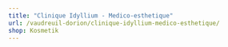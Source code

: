 ```yaml
---
title: "Clinique Idyllium - Medico-esthetique"
url: /vaudreuil-dorion/clinique-idyllium-medico-esthetique/
shop: Kosmetik
---
```

